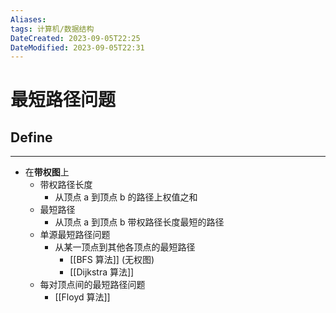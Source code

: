 ```yaml
---
Aliases: 
tags: 计算机/数据结构 
DateCreated: 2023-09-05T22:25
DateModified: 2023-09-05T22:31
---
```

# 最短路径问题

## Define
---
- 在**带权图**上
	- 带权路径长度
		- 从顶点 a 到顶点 b 的路径上权值之和
	- 最短路径
		- 从顶点 a 到顶点 b 带权路径长度最短的路径
	- 单源最短路径问题
		- 从某一顶点到其他各顶点的最短路径
			- [[BFS 算法]] (无权图)
			- [[Dijkstra 算法]]
	- 每对顶点间的最短路径问题
		- [[Floyd 算法]]
